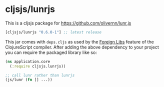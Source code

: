 # cljsjs/lunrjs

This is a cljsjs package for https://github.com/olivernn/lunr.js

[](dependency)
```clojure
[cljsjs/lunrjs "0.6.0-1"] ;; latest release
```
[](/dependency)

This jar comes with `deps.cljs` as used by the [Foreign Libs][flibs] feature
of the ClojureScript compiler. After adding the above dependency to your project
you can require the packaged library like so:

```clojure
(ns application.core
  (:require cljsjs.lunrjs))

;; call lunr rather than lunrjs
(js/lunr (fn [] ...))
```

[flibs]: https://clojurescript.org/reference/packaging-foreign-deps
